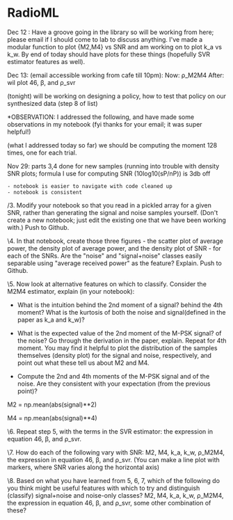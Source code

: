 # RadioML

Dec 12 : Have a groove going in the library so will be working from here; please
email if  I should come to lab to discuss anything. I've made a modular function
to plot {M2,M4} vs SNR and am working on to plot k_a vs k_w. By end of today
should  have plots for these things (hopefully SVR estimator features as well).

Dec 13: (email accessible working from cafe till 10pm): 
Now:  ρ_M2M4
After: wil plot 46, β, and ρ_svr

(tonight) will be working on designing a policy, how to test
that policy on our synthesized  data (step  8 of list) 


*OBSERVATION: I addressed the following, and have made some observations in my
notebook (fyi thanks for your email; it was super helpful!)

(what I addressed today so far) we should be computing the moment 128 times, one
for each trial.



Nov 29: parts 3,4 done for new samples (running into trouble with density SNR plots;
formula I use for computing SNR (10log10(sP/nP)) is 3db off
	
	- notebook is easier to navigate with code cleaned up
	- notebook is consistent


/3. Modify your notebook so that you read in a pickled array for a given SNR, rather
than generating the signal and noise samples yourself. (Don't create a new
notebook; just edit the existing one that we have been working with.) Push to
Github.

\4. In that notebook, create those three figures - the scatter plot of average
power, the density plot of average power, and the density plot of SNR - for each
of the SNRs. Are the "noise" and "signal+noise" classes easily separable using
"average received power" as the feature? Explain. Push to Github.


\5. Now look at alternative features on which to classify. Consider the M2M4
estimator, explain (in your notebook):

* What is the intuition behind the 2nd moment of a signal? behind the 4th
moment? What is the kurtosis of both the noise and signal(defined in the paper as k_a and k_w)?

* What is the expected value of the 2nd moment of the M-PSK signal? of the
noise? Go through the derivation in the paper, explain. Repeat for 4th
moment. You may find it helpful to plot the distribution of the samples
themselves (density plot) for the signal and noise, respectively, and
point out what these tell us about M2 and M4.

* Compute the 2nd and 4th moments of the M-PSK signal and of the
noise. Are they consistent with your expectation (from the previous
point)? 


M2 = np.mean(abs(signal)**2)

M4 = np.mean(abs(signal)**4)


\6. Repeat step 5, with the terms in the SVR estimator: the expression in equation
46, β, and ρ_svr.

\7. How do each of the following vary with SNR: M2, M4, k_a, k_w, ρ_M2M4, the
expression in equation 46, β, and ρ_svr. (You can make a line plot with markers,
where SNR varies along the horizontal axis)

\8. Based on what you have learned from 5, 6, 7, which of the following do you think
might be useful features with which to try and distinguish (classify)
signal+noise and noise-only classes? M2, M4, k_a, k_w, ρ_M2M4, the expression in
equation 46, β, and ρ_svr, some other combination of these?

